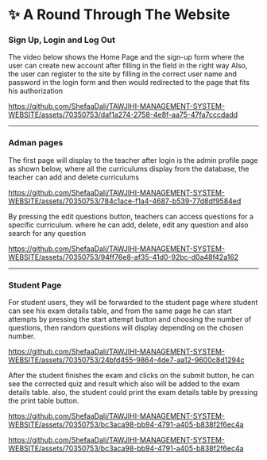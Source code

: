 #	✨ A Round Through The Website 

### Sign Up, Login and Log Out

The video below shows the Home Page and the sign-up form where the user can create new account after filling in the field in the right way 
Also, the user can register to the site by filling in the correct user name and password in the login form and then would redirected to the page that fits his authorization

https://github.com/ShefaaDali/TAWJIHI-MANAGEMENT-SYSTEM-WEBSITE/assets/70350753/daf1a274-2758-4e8f-aa75-47fa7cccdadd

-----
### Adman pages
The first page will display to the teacher after login is the admin profile page as shown below, where all the curriculums display from the database, the teacher can add and delete curriculums 

https://github.com/ShefaaDali/TAWJIHI-MANAGEMENT-SYSTEM-WEBSITE/assets/70350753/784c1ace-f1a4-4687-b539-77d8df9584ed

By pressing the edit questions button, teachers can access questions for a specific curriculum.
where he can add, delete, edit any question and also search for any question 

https://github.com/ShefaaDali/TAWJIHI-MANAGEMENT-SYSTEM-WEBSITE/assets/70350753/94ff76e8-af35-41d0-92bc-d0a48f42a162

-----
### Student Page
For student users, they will be forwarded to the student page where student can see his exam details table, and from the same page he can start attempts by pressing the start attempt button and choosing the number of questions, then random questions will display depending on the chosen number. 

https://github.com/ShefaaDali/TAWJIHI-MANAGEMENT-SYSTEM-WEBSITE/assets/70350753/24bfd455-9864-4de7-aa12-9600c8d1294c

After the student finishes the exam and clicks on the submit button, he can see the corrected quiz and result which also will be added to the exam details table.
also, the student could print the exam details table by pressing the print table button.

https://github.com/ShefaaDali/TAWJIHI-MANAGEMENT-SYSTEM-WEBSITE/assets/70350753/bc3aca98-bb94-4791-a405-b838f2f6ec4a

https://github.com/ShefaaDali/TAWJIHI-MANAGEMENT-SYSTEM-WEBSITE/assets/70350753/bc3aca98-bb94-4791-a405-b838f2f6ec4a





